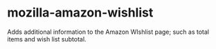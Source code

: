 # mozilla-amazon-wishlist
Adds additional information to the Amazon WIshlist page; such as total items and wish list subtotal.
